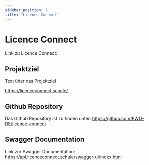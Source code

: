 ```yaml
---
sidebar_position: 1
title: "Licence Connect"
---
```


# Licence Connect

Link zu Licence Connect: 

## Projektziel

Text über das Projektziel

https://licenceconnect.schule/

<!-- Github Repository -->
## Github Repository

Das Github Repository ist zu finden unter: https://github.com/FWU-DE/licence-connect


## Swagger Documentation

Link zur Swagger Documentation: https://api.licenceconnect.schule/swagger-ui/index.html
